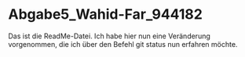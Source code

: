 # Abgabe5_Wahid-Far_944182

Das ist die ReadMe-Datei. Ich habe hier nun eine Veränderung vorgenommen, die ich über den Befehl git status nun erfahren möchte.
